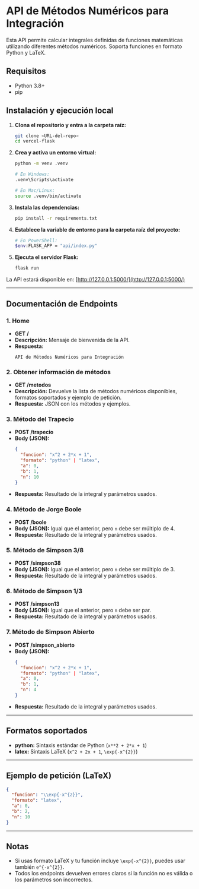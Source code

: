 # API de Métodos Numéricos para Integración

Esta API permite calcular integrales definidas de funciones matemáticas utilizando diferentes métodos numéricos. Soporta funciones en formato Python y LaTeX.

## Requisitos
- Python 3.8+
- pip

## Instalación y ejecución local

1. **Clona el repositorio y entra a la carpeta raíz:**
   ```bash
   git clone <URL-del-repo>
   cd vercel-flask
   ```
2. **Crea y activa un entorno virtual:**
   ```bash
   python -m venv .venv
   ```
   ```bash
   # En Windows:
   .venv\Scripts\activate
   ```
   ```bash
   # En Mac/Linux:
   source .venv/bin/activate
   ```
3. **Instala las dependencias:**
   ```bash
   pip install -r requirements.txt
   ```
4. **Establece la variable de entorno para la carpeta raíz del proyecto:**
   ```bash
   # En PowerShell:
   $env:FLASK_APP = "api/index.py"
   ```
5. **Ejecuta el servidor Flask:**
   ```bash
   flask run
   ```

La API estará disponible en: [http://127.0.0.1:5000/](http://127.0.0.1:5000/)

---

## Documentación de Endpoints

### 1. Home
- **GET /**
- **Descripción:** Mensaje de bienvenida de la API.
- **Respuesta:**
  ```text
  API de Métodos Numéricos para Integración
  ```

### 2. Obtener información de métodos
- **GET /metodos**
- **Descripción:** Devuelve la lista de métodos numéricos disponibles, formatos soportados y ejemplo de petición.
- **Respuesta:** JSON con los métodos y ejemplos.

### 3. Método del Trapecio
- **POST /trapecio**
- **Body (JSON):**
  ```json
  {
    "funcion": "x^2 + 2*x + 1",
    "formato": "python" | "latex",
    "a": 0,
    "b": 1,
    "n": 10
  }
  ```
- **Respuesta:** Resultado de la integral y parámetros usados.

### 4. Método de Jorge Boole
- **POST /boole**
- **Body (JSON):** Igual que el anterior, pero `n` debe ser múltiplo de 4.
- **Respuesta:** Resultado de la integral y parámetros usados.

### 5. Método de Simpson 3/8
- **POST /simpson38**
- **Body (JSON):** Igual que el anterior, pero `n` debe ser múltiplo de 3.
- **Respuesta:** Resultado de la integral y parámetros usados.

### 6. Método de Simpson 1/3
- **POST /simpson13**
- **Body (JSON):** Igual que el anterior, pero `n` debe ser par.
- **Respuesta:** Resultado de la integral y parámetros usados.

### 7. Método de Simpson Abierto
- **POST /simpson_abierto**
- **Body (JSON):**
  ```json
  {
    "funcion": "x^2 + 2*x + 1",
    "formato": "python" | "latex",
    "a": 0,
    "b": 1,
    "n": 4
  }
  ```
- **Respuesta:** Resultado de la integral y parámetros usados.

---

## Formatos soportados
- **python:** Sintaxis estándar de Python (`x**2 + 2*x + 1`)
- **latex:** Sintaxis LaTeX (`x^2 + 2x + 1`, `\exp{-x^{2}}`)

---

## Ejemplo de petición (LaTeX)
```json
{
  "funcion": "\\exp{-x^{2}}",
  "formato": "latex",
  "a": 0,
  "b": 2,
  "n": 10
}
```

---

## Notas
- Si usas formato LaTeX y tu función incluye `\exp{-x^{2}}`, puedes usar también `e^{-x^{2}}`.
- Todos los endpoints devuelven errores claros si la función no es válida o los parámetros son incorrectos.
